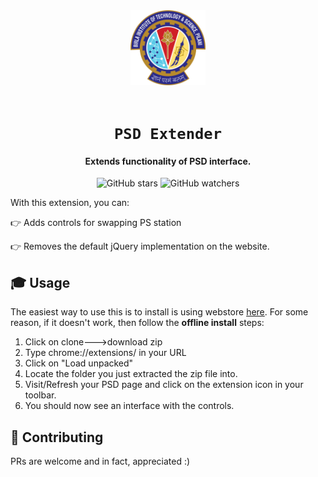 <div align="center">
    <a href="http://psd.bits-pilani.ac.in/">
        <img src="./icon.png" alt="BITS Pilani" width="120" height="120" />
    </a>
    <br /><br />
    <h1><code>PSD Extender</code></h1>
<h4>Extends functionality of PSD interface.</h4>

![GitHub stars](https://img.shields.io/github/stars/mehulmpt/ps-extender?style=social)
![GitHub watchers](https://img.shields.io/github/watchers/mehulmpt/ps-extender?label=Watch&style=social)

</div>

<p>With this extension, you can:</p>

👉 Adds controls for swapping PS station

👉 Removes the default jQuery implementation on the website.

## 🎓 Usage

The easiest way to use this is to install is using webstore [here](http://bit.ly/ps-extender). For some reason, if it doesn't work, then follow the <strong>offline install</strong> steps:

1. Click on clone--->download zip
2. Type chrome://extensions/ in your URL
3. Click on "Load unpacked"
4. Locate the folder you just extracted the zip file into.
5. Visit/Refresh your PSD page and click on the extension icon in your toolbar.
6. You should now see an interface with the controls.

## 🚀 Contributing

PRs are welcome and in fact, appreciated :)
